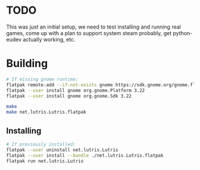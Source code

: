 # TODO

This was just an initial setup, we need to test installing and running real games,
come up with a plan to support system steam probably, get python-eudev actually working, etc.

# Building

```sh
# If missing gnome runtime:
flatpak remote-add --if-not-exists gnome https://sdk.gnome.org/gnome.flatpakrepo
flatpak --user install gnome org.gnome.Platform 3.22
flatpak --user install gnome org.gnome.Sdk 3.22

make
make net.lutris.Lutris.flatpak
```

## Installing

```sh
# If previously installed:
flatpak --user uninstall net.lutris.Lutris
flatpak --user install --bundle ./net.lutris.Lutris.flatpak
flatpak run net.lutris.Lutris
```
